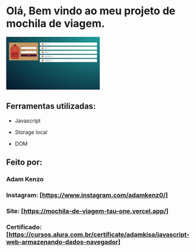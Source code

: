 # Olá, Bem vindo ao meu projeto de mochila de viagem.

<img src="./assets/2023-07-21 (1).png" alt="imagem mochila de viagem" width="50%">

## Ferramentas utilizadas:

* Javascript 

* Storage local

* DOM

## Feito por:

### Adam Kenzo

### Instagram: [https://www.instagram.com/adamkenz0/]

### Site: [https://mochila-de-viagem-tau-one.vercel.app/]

### Certificado: [https://cursos.alura.com.br/certificate/adamkisa/javascript-web-armazenando-dados-navegador]